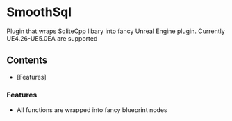 # SmoothSql

Plugin that wraps SqliteCpp libary into fancy Unreal Engine plugin. Currently UE4.26-UE5.0EA are supported

## Contents
+ [Features]


### Features 
+ All functions are wrapped into fancy blueprint nodes
